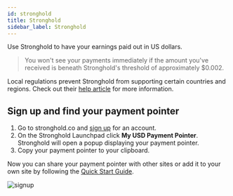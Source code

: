 ```yaml
---
id: stronghold
title: Stronghold
sidebar_label: Stronghold
---
```


Use Stronghold to have your earnings paid out in US dollars.

> You won't see your payments immediately if the amount you've received is
beneath Stronghold's threshold of approximately $0.002.

Local regulations prevent Stronghold from supporting certain countries and regions. Check out their [help article](https://happiness.stronghold.co/hc/en-us/articles/360026140812-Countries-and-regions-supported-by-Stronghold) for more information.


## Sign up and find your payment pointer

1. Go to stronghold.co and [sign up](https://identity.stronghold.co/signup) for
an account.
2. On the Stronghold Launchpad click **My USD Payment Pointer**. Stronghold will open a popup displaying your payment pointer.
3. Copy your payment pointer to your clipboard.

Now you can share your payment pointer with other sites or add it to your own site by following the [Quick Start Guide](./getting-started).

![signup](assets/stronghold-01.png)
